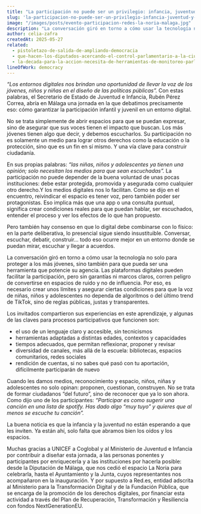 ```yaml
---
title: "La participación no puede ser un privilegio: infancia, juventud y democracia digital"
slug: 'la-participacion-no-puede-ser-un-privilegio-infancia-juventud-y-democracia-digital'
image: "/images/posts/evento-participacion-redes-la-noria-malaga.jpg"
description: "La conversación giró en torno a cómo usar la tecnología no solo para proteger a los más jóvenes, sino también para que pueda ser una herramienta que potencie su agencia. Las plataformas digitales pueden facilitar la participación, pero sin garantías ni marcos claros, corren peligro de convertirse en espacios de ruido y no de influencia. Por eso, es necesario crear unos límites y asegurar ciertas condiciones para que la voz de niñas, niños y adolescentes no dependa de algoritmos o del último trend de TikTok, sino de reglas públicas, justas y transparentes."
author: celia-zafra
createdAt: 2025-05-27
related:
  - pistoletazo-de-salida-de-ampliando-democracia
  - que-hacen-los-diputados-acercando-el-control-parlamentario-a-la-ciudadania
  - la-decada-para-la-accion-necesita-de-herramientas-de-monitoreo-parlamentario-novedades-en-parlamento-2030
lineOfWork: democracy
---
```


*“Los entornos digitales nos brindan una oportunidad de llevar la voz de los jóvenes, niños y niñas en el diseño de las políticas públicas”.* Con estas palabras, el Secretario de Estado de Juventud e Infancia, Rubén Pérez Correa, abría en Málaga una jornada en la que debatimos precisamente eso: cómo garantizar la participación infantil y juvenil en un entorno digital.

No se trata simplemente de abrir espacios para que se puedan expresar, sino de asegurar que sus voces tienen el impacto que buscan. Los más jóvenes tienen algo que decir, y debemos escucharlos. Su participación no es solamente un medio para lograr otros derechos como la educación o la protección, sino que es un fin en sí mismo. Y una vía clave para construir ciudadanía.

En sus propias palabras: *“las niñas, niños y adolescentes ya tienen una opinión; solo necesitan los medios para que sean escuchadas”.* La participación no puede depender de la buena voluntad de unas pocas instituciones: debe estar protegida, promovida y asegurada como cualquier otro derecho.Y los medios digitales nos lo facilitan. Como se dijo en el encuentro, reivindicar el espacio es tener voz, pero también poder ser protagonistas. Eso implica más que una app o una consulta puntual, significa crear condiciones reales para que puedan hablar, ser escuchados, entender el proceso y ver los efectos de lo que han propuesto.

Pero también hay consenso en que lo digital debe combinarse con lo físico: en la parte deliberativa, lo presencial sigue siendo insustituible. Conversar, escuchar, debatir, construir... todo eso ocurre mejor en un entorno donde se puedan mirar, escuchar y llegar a acuerdos.

La conversación giró en torno a cómo usar la tecnología no solo para proteger a los más jóvenes, sino también para que pueda ser una herramienta que potencie su agencia. Las plataformas digitales pueden facilitar la participación, pero sin garantías ni marcos claros, corren peligro de convertirse en espacios de ruido y no de influencia. Por eso, es necesario crear unos límites y asegurar ciertas condiciones para que la voz de niñas, niños y adolescentes no dependa de algoritmos o del último trend de TikTok, sino de reglas públicas, justas y transparentes.

Los invitados compartieron sus experiencias en este aprendizaje, y algunas de las claves para procesos participativos que funcionen son:
- el uso de un lenguaje claro y accesible, sin tecnicismos
- herramientas adaptadas a distintas edades, contextos y capacidades
- tiempos adecuados, que permitan reflexionar, proponer y revisar
- diversidad de canales, más allá de la escuela: bibliotecas, espacios comunitarios, redes sociales
- rendición de cuentas, si no sabes qué pasó con tu aportación, difícilmente participarán de nuevo

Cuando les damos medios, reconocimiento y espacio, niños, niñas y adolescentes no solo opinan: proponen, cuestionan, construyen. No se trata de formar ciudadanos “del futuro”, sino de reconocer que ya lo son ahora. Como dijo uno de los participantes: *“Participar es como sugerir una canción en una lista de spotify. Has dado algo “muy tuyo” y quieres que al menos se escuche tu canción”.*

La buena noticia es que la infancia y la juventud no están esperando a que les inviten. Ya están ahí, solo falta que abramos bien los oídos y los espacios.

Muchas gracias a UNICEF a Coglobal y al Ministerio de Juventud e Infancia por contribuir a diseñar esta jornada, a las personas ponentes y participantes por enriquecerla y a las instituciones por hacerla posible: desde la Diputación de Málaga, que nos cedió el espacio La Noria para celebrarla, hasta el Ayuntamiento y la Junta, cuyos representantes nos acompañaron en la inauguración. Y por supuesto a Red.es, entidad adscrita al Ministerio para la Transformación Digital y de la Fundación Pública, que se encarga de la promoción de los derechos digitales, por financiar esta actividad a través del Plan de Recuperación,  Transformación y  Resiliencia con fondos NextGenerationEU.
